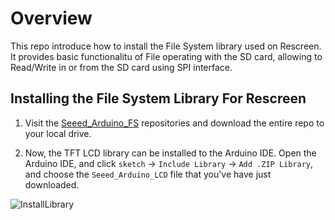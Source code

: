 # Overview

This repo introduce how to install the File System library used on Rescreen. It provides basic functionalitu of File operating with the SD card, allowing to Read/Write in or from the SD card using SPI interface.

## Installing the File System Library For Rescreen

1. Visit the [Seeed_Arduino_FS](https://github.com/Seeed-Studio/Seeed_Arduino_FS/tree/beta) repositories and download the entire repo to your local drive.

2. Now, the TFT LCD library can be installed to the Arduino IDE. Open the Arduino IDE, and click `sketch` -> `Include Library` -> `Add .ZIP Library`, and choose the `Seeed_Arduino_LCD` file that you've have just downloaded.

![InstallLibrary](https://files.seeedstudio.com/wiki/Wio-Terminal/img/Xnip2019-11-21_15-50-13.jpg)
